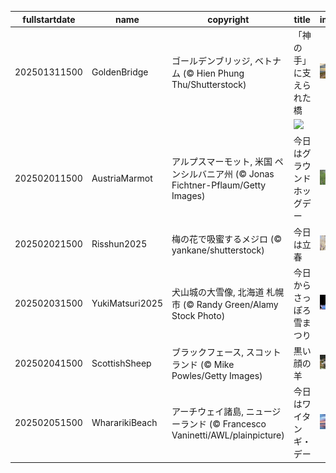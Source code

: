 |fullstartdate|name|copyright|title|image|
|--|--|--|--|--|
202501311500|GoldenBridge|ゴールデンブリッジ, ベトナム (© Hien Phung Thu/Shutterstock)|「神の手」に支えられた橋|![](/ja-JP/2025/02/202501311500GoldenBridge.jpg)|
||||![](/ja-JP/2025/02/.jpg)|
202502011500|AustriaMarmot|アルプスマーモット, 米国 ペンシルバニア州 (© Jonas Fichtner-Pflaum/Getty Images)|今日はグラウンドホッグデー|![](/ja-JP/2025/02/202502011500AustriaMarmot.jpg)|
202502021500|Risshun2025|梅の花で吸蜜するメジロ (© yankane/shutterstock)|今日は立春|![](/ja-JP/2025/02/202502021500Risshun2025.jpg)|
202502031500|YukiMatsuri2025|犬山城の大雪像, 北海道 札幌市 (© Randy Green/Alamy Stock Photo)|今日からさっぽろ雪まつり|![](/ja-JP/2025/02/202502031500YukiMatsuri2025.jpg)|
202502041500|ScottishSheep|ブラックフェース, スコットランド  (© Mike Powles/Getty Images)|黒い顔の羊|![](/ja-JP/2025/02/202502041500ScottishSheep.jpg)|
202502051500|WhararikiBeach|アーチウェイ諸島, ニュージーランド (© Francesco Vaninetti/AWL/plainpicture)|今日はワイタンギ・デー|![](/ja-JP/2025/02/202502051500WhararikiBeach.jpg)|
